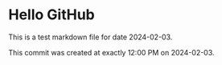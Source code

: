 # Hello GitHub
This is a test markdown file for date 2024-02-03.

This commit was created at exactly 12:00 PM on 2024-02-03.
